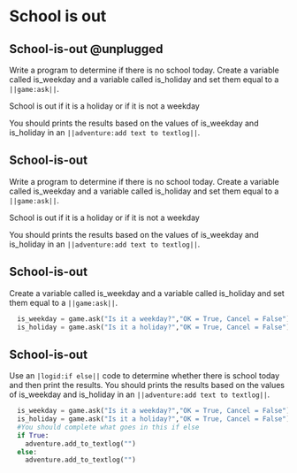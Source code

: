 # School is out

## School-is-out @unplugged
Write a program to determine if there is no school today. Create a variable called is_weekday and a variable called is_holiday and set them equal to a ``||game:ask||``.

School is out if it is a holiday or if it is not a weekday

You should prints the results based on the values of is_weekday and is_holiday in an ``||adventure:add text to textlog||``.

## School-is-out
Write a program to determine if there is no school today. Create a variable called is_weekday and a variable called is_holiday and set them equal to a ``||game:ask||``.

School is out if it is a holiday or if it is not a weekday

You should prints the results based on the values of is_weekday and is_holiday in an ``||adventure:add text to textlog||``.


## School-is-out
Create a variable called is_weekday and a variable called is_holiday and set them equal to a ``||game:ask||``.



```python
  is_weekday = game.ask("Is it a weekday?","OK = True, Cancel = False")
  is_holiday = game.ask("Is it a holiday?","OK = True, Cancel = False")
```

## School-is-out
Use an ``|logid:if else||`` code to determine whether there is school today and then print the results.
You should prints the results based on the values of is_weekday and is_holiday in an ``||adventure:add text to textlog||``.

```python
  is_weekday = game.ask("Is it a weekday?","OK = True, Cancel = False")
  is_holiday = game.ask("Is it a holiday?","OK = True, Cancel = False")
  #You should complete what goes in this if else
  if True:
    adventure.add_to_textlog("")
  else:
    adventure.add_to_textlog("")
```
